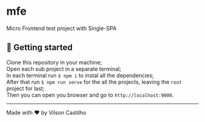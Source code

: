 # mfe

Micro Frontend test project with Single-SPA

## 🚀 Getting started

Clone this repository in your machine;</br>
Open each sub project in a separate terminal;</br>
In each terminal run `$ npm i` to instal all the dependencies;</br>
After that run `$ npm run serve` for the all the projects, leaving the `root` project for last;</br>
Then you can open you browser and go to `http://localhost:9000`.

---

Made with ♥ by Vilson Castilho
